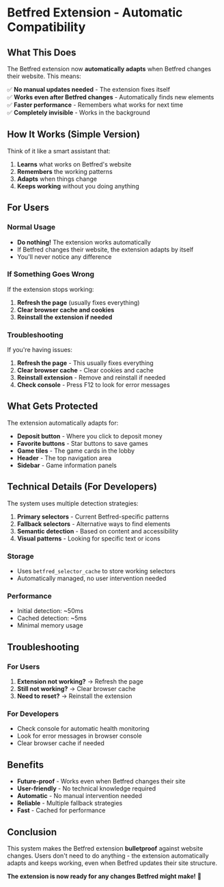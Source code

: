 # Betfred Extension - Automatic Compatibility

## What This Does

The Betfred extension now **automatically adapts** when Betfred changes their website. This means:

✅ **No manual updates needed** - The extension fixes itself  
✅ **Works even after Betfred changes** - Automatically finds new elements  
✅ **Faster performance** - Remembers what works for next time  
✅ **Completely invisible** - Works in the background  

## How It Works (Simple Version)

Think of it like a smart assistant that:

1. **Learns** what works on Betfred's website
2. **Remembers** the working patterns
3. **Adapts** when things change
4. **Keeps working** without you doing anything

## For Users

### Normal Usage
- **Do nothing!** The extension works automatically
- If Betfred changes their website, the extension adapts by itself
- You'll never notice any difference

### If Something Goes Wrong

If the extension stops working:

1. **Refresh the page** (usually fixes everything)
2. **Clear browser cache and cookies**
3. **Reinstall the extension if needed**

### Troubleshooting

If you're having issues:
1. **Refresh the page** - This usually fixes everything
2. **Clear browser cache** - Clear cookies and cache
3. **Reinstall extension** - Remove and reinstall if needed
4. **Check console** - Press F12 to look for error messages

## What Gets Protected

The extension automatically adapts for:

- **Deposit button** - Where you click to deposit money
- **Favorite buttons** - Star buttons to save games
- **Game tiles** - The game cards in the lobby
- **Header** - The top navigation area
- **Sidebar** - Game information panels

## Technical Details (For Developers)

The system uses multiple detection strategies:

1. **Primary selectors** - Current Betfred-specific patterns
2. **Fallback selectors** - Alternative ways to find elements
3. **Semantic detection** - Based on content and accessibility
4. **Visual patterns** - Looking for specific text or icons

### Storage
- Uses `betfred_selector_cache` to store working selectors
- Automatically managed, no user intervention needed

### Performance
- Initial detection: ~50ms
- Cached detection: ~5ms
- Minimal memory usage

## Troubleshooting

### For Users
1. **Extension not working?** → Refresh the page
2. **Still not working?** → Clear browser cache
3. **Need to reset?** → Reinstall the extension

### For Developers
- Check console for automatic health monitoring
- Look for error messages in browser console
- Clear browser cache if needed

## Benefits

- **Future-proof** - Works even when Betfred changes their site
- **User-friendly** - No technical knowledge required
- **Automatic** - No manual intervention needed
- **Reliable** - Multiple fallback strategies
- **Fast** - Cached for performance

## Conclusion

This system makes the Betfred extension **bulletproof** against website changes. Users don't need to do anything - the extension automatically adapts and keeps working, even when Betfred updates their site structure.

**The extension is now ready for any changes Betfred might make!** 🎉 